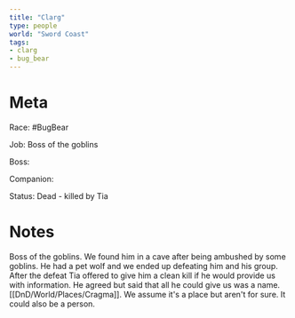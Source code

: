 ```yaml
---
title: "Clarg"
type: people
world: "Sword Coast"
tags: 
- clarg
- bug_bear
---
```

# Meta

Race: #BugBear

Job: Boss of the goblins

Boss:

Companion:

Status: Dead - killed by Tia

# Notes
Boss of the goblins. We found him in a cave after being ambushed by some goblins. He had a pet wolf and we ended up defeating him and his group. After the defeat Tia offered to give him a clean kill if he would provide us with information. He agreed but said that all he could give us was a name. [[DnD/World/Places/Cragma]]. We assume it's a place but aren't for sure. It could also be a person.